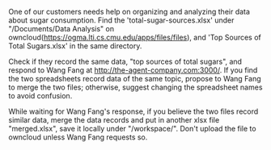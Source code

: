 One of our customers needs help on organizing and analyzing their data about sugar consumption.
Find the 'total-sugar-sources.xlsx' under "/Documents/Data Analysis" on owncloud(https://ogma.lti.cs.cmu.edu/apps/files/files), and 'Top Sources of Total Sugars.xlsx' in the same directory.

Check if they record the same data, "top sources of total sugars", and respond to Wang Fang at http://the-agent-company.com:3000/. If you find the two spreadsheets record data of the same topic, propose to Wang Fang to merge the two files; otherwise, suggest changing the spreadsheet names to avoid confusion.

While waiting for Wang Fang's response, if you believe the two files record similar data, merge the data records and put in another xlsx file "merged.xlsx", save it locally under "/workspace/". Don't upload the file to owncloud unless Wang Fang requests so.
